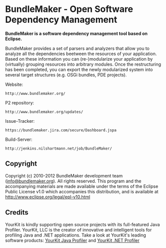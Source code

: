 BundleMaker - Open Software Dependency Management
=================================================

**BundleMaker is a software dependency management tool based on Eclipse.**

BundleMaker provides a set of parsers and analyzers that allow you to analyze all the dependencies beetween the resources of your application. Based on these information you can (re-)modularize your application by (virtually) grouping resources into arbitrary modules. Once the restructuring has been completed, you can export the newly modularized system into several target structures (e.g. OSGi bundles, PDE projects).

Website:

	http://www.bundlemaker.org/

P2 repository:

	http://www.bundlemaker.org/updates/

Issue-Tracker:

	https://bundlemaker.jira.com/secure/Dashboard.jspa

Build-Server:

	http://jenkins.nilshartmann.net/job/BundleMaker/



Copyright
---------
Copyright (c) 2010-2012 BundleMaker development team (info@bundlemaker.org).
All rights reserved. This program and the accompanying materials
are made available under the terms of the Eclipse Public License v1.0
which accompanies this distribution, and is available at
http://www.eclipse.org/legal/epl-v10.html

Credits
-------
YourKit is kindly supporting open source projects with its full-featured Java Profiler.
YourKit, LLC is the creator of innovative and intelligent tools for profiling
Java and .NET applications. Take a look at YourKit's leading software products:
[YourKit Java Profiler](http://www.yourkit.com/java/profiler/index.jsp) and [YourKit .NET Profiler](http://www.yourkit.com/.net/profiler/index.jsp)

